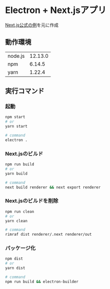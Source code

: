 # Electron + Next.jsアプリ

[Next.js公式の例](https://github.com/vercel/next.js/tree/canary/examples/with-electron)を元に作成

## 動作環境

|||
|--|--|
|node.js|12.13.0|
|npm|6.14.5|
|yarn|1.22.4|

## 実行コマンド

### 起動

```bash
npm start
# or
yarn start

# command
electron .
```

### Next.jsのビルド

```bash
npm run build
# or
yarn build

# command
next build renderer && next export renderer
```

### Next.jsのビルドを削除

```bash
npm run clean
# or
yarn clean

# command
rimraf dist renderer/.next renderer/out
```

### パッケージ化

```bash
npm dist
# or
yarn dist

# command
npm run build && electron-builder
```
